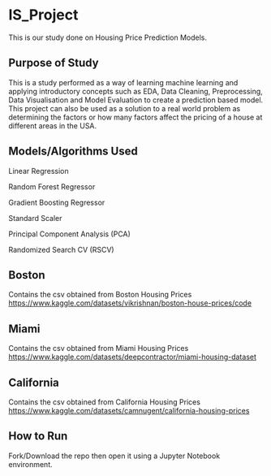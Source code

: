 # IS_Project

This is our study done on Housing Price Prediction Models.

## Purpose of Study

This is a study performed as a way of learning machine learning and applying introductory concepts such as EDA, Data Cleaning,
Preprocessing, Data Visualisation and Model Evaluation to create a prediction based model. This project can also be used as a
solution to a real world problem as determining the factors or how many factors affect the pricing of a house at different areas
in the USA.

## Models/Algorithms Used

Linear Regression

Random Forest Regressor

Gradient Boosting Regressor


Standard Scaler

Principal Component Analysis (PCA)


Randomized Search CV (RSCV)

## Boston 

Contains the csv obtained from
Boston Housing Prices
https://www.kaggle.com/datasets/vikrishnan/boston-house-prices/code

## Miami

Contains the csv obtained from
Miami Housing Prices
https://www.kaggle.com/datasets/deepcontractor/miami-housing-dataset

## California

Contains the csv obtained from
California Housing Prices
https://www.kaggle.com/datasets/camnugent/california-housing-prices

## How to Run

Fork/Download the repo then open it using a Jupyter Notebook environment.
